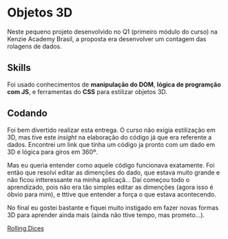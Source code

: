 # Objetos 3D

Neste pequeno projeto desenvolvido no Q1 (primeiro módulo do curso) na Kenzie Academy Brasil, a proposta era desenvolver um contagem das rolagens de dados.

## Skills

Foi usado conhecimentos de **manipulação do DOM**, **lógica de programção com JS**, e ferramentas do **CSS** para estilizar objetos 3D.

## Codando

Foi bem divertido realizar esta entrega. O curso não exigia estilização em 3D, mas tive este *insight* na elaboração do código já que era referente a dados. Encontrei um link que tinha um código ja pronto com um dado em 3D e lógica para giros em 360º.

Mas eu queria entender como aquele código funcionava exatamente. Foi então que resolvi editar as dimenções do dado, que estava muito grande e não ficou intteressante na minha aplicaçã... Daí começou todo o aprendizado, pois não era tão simples editar as dimenções (agora isso é óbvio para mim), e tttive que entender a força o que estava acontecendo.

No final eu gostei bastante e fiquei muito instigado em fazer novas formas 3D para aprender ainda mais (ainda não ttive tempo,  mas prometo...).

[Rolling Dices](https://prgmgava.github.io/rolling-dices/)

